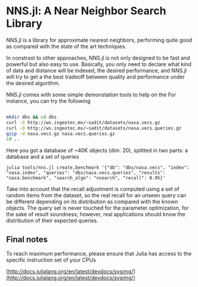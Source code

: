 # NNS.jl: A Near Neighbor Search Library


NNS.jl is a library for approximate nearest neighbors, performing quite good as compared with the state of the art techniques.

In constrast to other approaches, NNS.jl is not only designed to be fast and powerful but also easy to use.
Basically, you only need to declare what kind of data and distance will be indexed, the desired performance, and NNS.jl will try to get a the best tradeoff between quality and performance under the desired algorithm.

NNS.jl comes with some simple demonstation tools to help on the For instance, you can try the following

```bash

mkdir dbs && cd dbs
curl -O http://ws.ingeotec.mx/~sadit/datasets/nasa.vecs.gz
curl -O http://ws.ingeotec.mx/~sadit/datasets/nasa.vecs.queries.gz
gzip -d nasa.vecs.gz nasa.vecs.queries.gz
cd ..
```

Here you got a database of ~40K objects (dim. 20), splitted in two parts: a database and a set of queries

```
julia tools/nns.jl create,benchmark '{"db": "dbs/nasa.vecs", "index": "nasa.index", "queries": "dbs/nasa.vecs.queries", "results": "nasa.benchmark", "search_algo": "nsearch", "recall": 0.95}'
```


Take into account that the recall adjustment is computed using a set of random items from the dataset, so the real recall for an unseen query can be different depending on its distribution as compared with the known objects. The query set is never touched for the parameter optimization, for the sake of result soundness; however, real applications should know the distribution of their expected queries.


## Final notes ##
To reach maximum performance, please ensure that Julia has access to the specific instruction set of your CPUs

[http://docs.julialang.org/en/latest/devdocs/sysimg/](http://docs.julialang.org/en/latest/devdocs/sysimg/)
